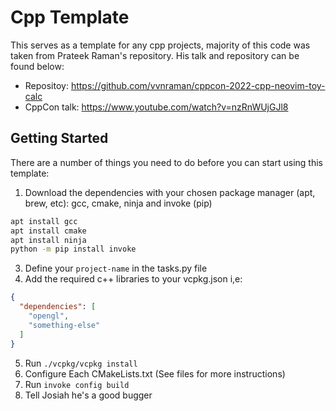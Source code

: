 # Cpp Template
This serves as a template for any cpp projects, majority of this code was taken from Prateek Raman's repository.
His talk and repository can be found below:

- Repositoy: https://github.com/vvnraman/cppcon-2022-cpp-neovim-toy-calc
- CppCon talk: https://www.youtube.com/watch?v=nzRnWUjGJl8

## Getting Started
There are a number of things you need to do before you can start using this template:
1. Download the dependencies with your chosen package manager (apt, brew, etc): gcc, cmake, ninja and invoke (pip)
```sh
apt install gcc
apt install cmake
apt install ninja
python -m pip install invoke
```
3. Define your `project-name` in the tasks.py file
4. Add the required c++ libraries to your vcpkg.json i,e:
```json
{
  "dependencies": [
    "opengl",
    "something-else"
  ]
}
```
5. Run `./vcpkg/vcpkg install`
6. Configure Each CMakeLists.txt (See files for more instructions)
7. Run `invoke config build`
8. Tell Josiah he's a good bugger
